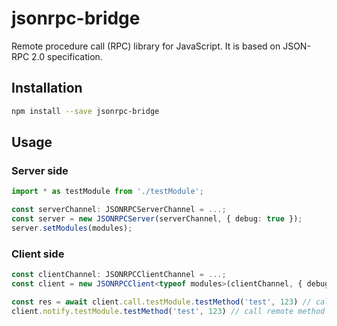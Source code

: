 # jsonrpc-bridge

Remote procedure call (RPC) library for JavaScript. It is based on JSON-RPC 2.0 specification.

## Installation

```bash
npm install --save jsonrpc-bridge
```

## Usage

### Server side

```typescript
import * as testModule from './testModule';

const serverChannel: JSONRPCServerChannel = ...;
const server = new JSONRPCServer(serverChannel, { debug: true });
server.setModules(modules);
```

### Client side

```typescript
const clientChannel: JSONRPCClientChannel = ...;
const client = new JSONRPCClient<typeof modules>(clientChannel, { debug: true });

const res = await client.call.testModule.testMethod('test', 123) // call remote method
client.notify.testModule.testMethod('test', 123) // call remote method without response
```

